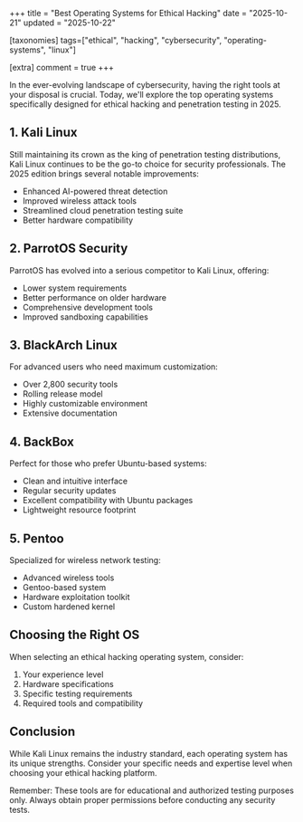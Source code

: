 +++
title = "Best Operating Systems for Ethical Hacking"
date = "2025-10-21"
updated = "2025-10-22"

[taxonomies]
tags=["ethical", "hacking", "cybersecurity", "operating-systems", "linux"]

[extra]
comment = true
+++

In the ever-evolving landscape of cybersecurity, having the right tools at your disposal is crucial. Today, we'll explore the top operating systems specifically designed for ethical hacking and penetration testing in 2025.

## 1. Kali Linux

Still maintaining its crown as the king of penetration testing distributions, Kali Linux continues to be the go-to choice for security professionals. The 2025 edition brings several notable improvements:

- Enhanced AI-powered threat detection
- Improved wireless attack tools
- Streamlined cloud penetration testing suite
- Better hardware compatibility

## 2. ParrotOS Security

ParrotOS has evolved into a serious competitor to Kali Linux, offering:

- Lower system requirements
- Better performance on older hardware
- Comprehensive development tools
- Improved sandboxing capabilities

## 3. BlackArch Linux

For advanced users who need maximum customization:

- Over 2,800 security tools
- Rolling release model
- Highly customizable environment
- Extensive documentation

## 4. BackBox

Perfect for those who prefer Ubuntu-based systems:

- Clean and intuitive interface
- Regular security updates
- Excellent compatibility with Ubuntu packages
- Lightweight resource footprint

## 5. Pentoo

Specialized for wireless network testing:

- Advanced wireless tools
- Gentoo-based system
- Hardware exploitation toolkit
- Custom hardened kernel

## Choosing the Right OS

When selecting an ethical hacking operating system, consider:

1. Your experience level
2. Hardware specifications
3. Specific testing requirements
4. Required tools and compatibility

## Conclusion

While Kali Linux remains the industry standard, each operating system has its unique strengths. Consider your specific needs and expertise level when choosing your ethical hacking platform.

Remember: These tools are for educational and authorized testing purposes only. Always obtain proper permissions before conducting any security tests.
